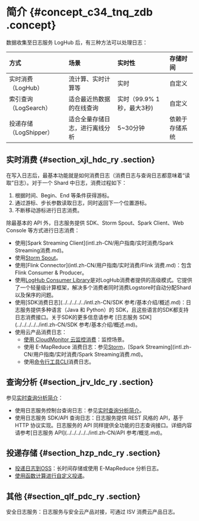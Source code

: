 # 简介 {#concept_c34_tnq_zdb .concept}

数据收集至日志服务 LogHub 后，有三种方法可以处理日志：

|方式|场景|实时性|存储时间|
|:-|:-|:--|:---|
|实时消费（LogHub）|流计算、实时计算等|实时|自定义|
|索引查询（LogSearch）|适合最近热数据的在线查询|实时（99.9% 1秒，最大3秒\)|自定义|
|投递存储（LogShipper）|适合全量存储日志，进行离线分析|5~30分钟|依赖于存储系统|

## 实时消费 {#section_xjl_hdc_ry .section}

在写入日志后，最基本功能就是如何消费日志（消费日志与查询日志都意味着“读取”日志）。对于一个 Shard 中日志，消费过程如下：

1.  根据时间、Begin、End 等条件获得游标。
2.  通过游标、步长参数读取日志，同时返回下一个位置游标。
3.  不断移动游标进行日志消费。

除最基本的 API 外，日志服务提供 SDK、Storm Spout、Spark Client、Web Console 等方式进行日志消费：

-   使用[Spark Streaming Client](intl.zh-CN/用户指南/实时消费/Spark Streaming消费.md)。
-   使用[Storm Spout](intl.zh-CN/用户指南/实时消费/Storm消费.md)。
-   使用[Flink Connector](intl.zh-CN/用户指南/实时消费/Flink 消费.md)：包含Flink Consumer & Producer。
-   使用[LogHub Consumer Library](intl.zh-CN/用户指南/实时消费/消费组消费/消费组消费.md)是对LogHub消费者提供的高级模式。它提供了一个轻量级计算框架，解决多个消费者同时消费Logstore时自动分配Shard以及保序的问题。
-   使用[SDK消费日志](../../../../../intl.zh-CN/SDK 参考/基本介绍/概述.md)：日志服务提供多种语言（Java 和 Python）的 SDK，且这些语言的SDK都支持日志消费接口。关于SDK的更多信息请参考 [日志服务 SDK](../../../../../intl.zh-CN/SDK 参考/基本介绍/概述.md)。
-   使用云产品消费日志：
    -   [使用 CloudMonitor 云监控消费](intl.zh-CN/用户指南/实时消费/CloudMonitor消费.md)：监控场景。
    -   使用 E-MapReduce 消费日志：参见[Storm](intl.zh-CN/用户指南/实时消费/Storm消费.md)，[Spark Streaming](intl.zh-CN/用户指南/实时消费/Spark Streaming消费.md)。
    -   使用[命令行工具CLI](http://aliyun-log-cli.readthedocs.io/en/latest/tutorials/tutorial_pull_logs.html)消费日志。

## 查询分析 {#section_jrv_ldc_ry .section}

参见[实时查询分析简介](intl.zh-CN/用户指南/查询与分析/简介.md)：

-   使用日志服务控制台查询日志：参见[实时查询分析简介](intl.zh-CN/用户指南/查询与分析/简介.md)。
-   使用日志服务 SDK/API 查询日志：日志服务提供 REST 风格的 API，基于 HTTP 协议实现。日志服务的 API 同样提供全功能的日志查询接口。详细内容请参考[日志服务 API](../../../../../intl.zh-CN/API 参考/概览.md)。

## 投递存储 {#section_hzp_ndc_ry .section}

-   [投递日志到OSS](intl.zh-CN/用户指南/数据投递/投递日志到OSS/投递流程.md)：长时间存储或使用 E-MapReduce 分析日志。
-   [使用函数计算进行自定义投递](intl.zh-CN/用户指南/实时消费/函数计算消费/配置函数计算消费日志.md)。

## 其他 {#section_qlf_pdc_ry .section}

安全日志服务：日志服务与安全云产品对接，可通过 ISV 消费云产品日志。

